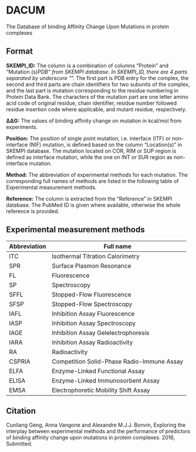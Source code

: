 # DACUM
The Database of binding Affinity Change Upon Mutations in protein complexes

## Format
**SKEMPI_ID:** The column is a combination of columns “Protein” and “Mutation (s)_PDB” from SKEMPI database.  In SKEMPI_ID, there are 4 parts separated by underscore “_”. The first part is PDB entry for the complex, the second and third parts are chain identifiers for two subunits of the complex, and the last part is mutation corresponding to the residue numbering in Protein Data Bank. The characters of the mutation part are one letter amino acid code of original residue, chain identifier, residue number followed residue insertion code where applicable, and mutant residue, respectively.

**ΔΔG:** The values of binding affinity change on mutation in kcal/mol from experiments.

**Position:** The position of single point mutation, i.e. interface (ITF) or non-interface (NIF) mutation, is defined based on the column “Location(s)” in SKEMPI database. The mutation located on COR, RIM or SUP region is defined as interface mutation, while the one on INT or SUR region as non-interface mutation.

**Method:** The abbreviation of experimental methods for each mutation. The corresponding full names of methods are listed in the following table of Experimental measurement methods.

**Reference:** The column is extracted from the “Reference” in SKEMPI database. The PubMed ID is given where available, otherwise the whole reference is provided.

## Experimental measurement methods
| Abbreviation | Full name                                  |
|--------------|--------------------------------------------|
| ITC          | Isothermal Titration Calorimetry           |
| SPR          | Surface Plasmon Resonance                  |
| FL           | Fluorescence                               |
| SP           | Spectroscopy                               |
| SFFL         | Stopped-Flow Fluorescence                  |
| SFSP         | Stopped-Flow Spectroscopy                  |
| IAFL         | Inhibition Assay Fluorescence              |
| IASP         | Inhibition Assay Spectroscopy              |
| IAGE         | Inhibition Assay Gelelectrophoresis        |
| IARA         | Inhibition Assay Radioactivity             |
| RA           | Radioactivity                              |
| CSPRIA       | Competition Solid-Phase Radio-Immune Assay |
| ELFA         | Enzyme-Linked Functional Assay             |
| ELISA        | Enzyme-Linked Immunosorbent Assay          |
| EMSA         | Electrophoretic Mobility Shift Assay       |

## Citation
Cunliang Geng, Anna Vangone and Alexandre M.J.J. Bonvin, Exploring the interplay between experimental methods and the performance of predictors of binding affinity change upon mutations in protein complexes. 2016, Submitted.


